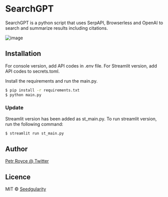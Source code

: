 <h1>SearchGPT</h1>

<p>SearchGPT is a python script that uses SerpAPI, Browserless and OpenAI to search and summarize results including citations.</p>

![image](https://github.com/seedgularity/SearchGPT/assets/131738679/2f36bb28-9863-41ca-bbad-4835e78135d6)

<h2>Installation</h2>

<p>For console version, add API codes in .env file. For Streamlit version, add API codes to secrets.toml.</p>

<p>Install the requirements and run the main.py.</p>

```sh  
$ pip install -r requirements.txt
$ python main.py
```

<h3>Update</h3>

Streamlit version has been added as st_main.py. To run streamlit version, run the following command:

```sh
$ streamlit run st_main.py
```

<h2>Author</h2>

[Petr Royce @ Twitter](https://twitter.com/petrroyce)

<h2>Licence</h2>

MIT © [Seedgularity](https://github.com/seedgularity)
